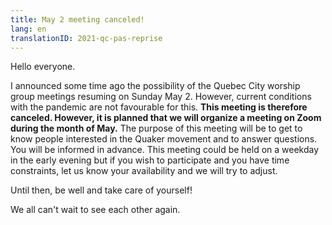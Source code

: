 ```yaml
---
title: May 2 meeting canceled!
lang: en
translationID: 2021-qc-pas-reprise
---
```

Hello everyone.

I announced some time ago the possibility of the Quebec City worship group meetings resuming on Sunday May 2. However, current conditions with the pandemic are not favourable for this. **This meeting is therefore canceled. However, it is planned that we will organize a meeting on Zoom during the month of May.** The purpose of this meeting will be to get to know people interested in the Quaker movement and to answer questions. You will be informed in advance. This meeting could be held on a weekday in the early evening but if you wish to participate and you have time constraints, let us know your availability and we will try to adjust.

Until then, be well and take care of yourself!

We all can't wait to see each other again.

